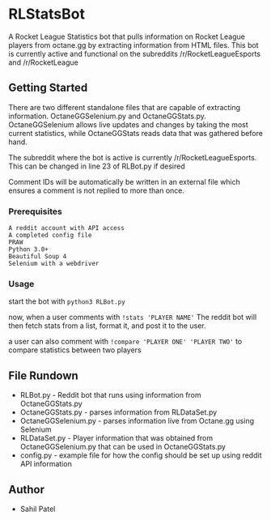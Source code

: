 # RLStatsBot
A Rocket League Statistics bot that pulls information on Rocket League players from octane.gg by extracting information from HTML files. This bot is currently active and functional on the subreddits /r/RocketLeagueEsports and /r/RocketLeague

## Getting Started 
There are two different standalone files that are capable of extracting information. OctaneGGSelenium.py and OctaneGGStats.py. OctaneGGSelenium allows live updates and changes by taking the most current statistics, while OctaneGGStats reads data that was gathered before hand. 

The subreddit where the bot is active is currently /r/RocketLeagueEsports. This can be changed in line 23 of RLBot.py if desired

Comment IDs will be automatically be written in an external file which ensures a comment is not replied to more than once.

### Prerequisites
```
A reddit account with API access
A completed config file
PRAW
Python 3.0+
Beautiful Soup 4
Selenium with a webdriver
```
### Usage
start the bot with ```python3 RLBot.py```

now, when a user comments with ```!stats 'PLAYER NAME'``` The reddit bot will then fetch stats from a list, format it, and post it to the user.

a user can also comment with ```!compare 'PLAYER ONE' 'PLAYER TWO'``` to compare statistics between two players

## File Rundown
* RLBot.py - Reddit bot that runs using information from OctaneGGStats.py
* OctaneGGStats.py - parses information from RLDataSet.py	
* OctaneGGSelenium.py	- parses information live from Octane.gg using Selenium
* RLDataSet.py - Player information that was obtained from OctaneGGSelenium.py that can be used in OctaneGGStats.py 
* config.py - example file for how the config should be set up using reddit API information

## Author
* Sahil Patel
